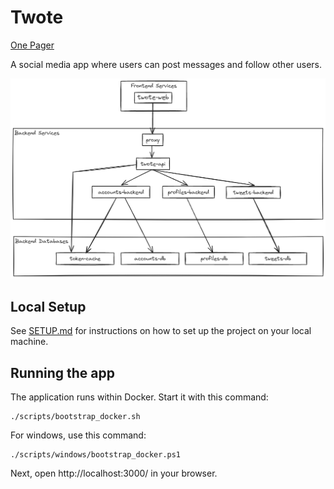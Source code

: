 # Twote

[One Pager](https://docs.google.com/document/d/14h-WVhfJx1pfHTL0zWkMsaf66OjMi0LC3AF4IJZPIiI/edit)

A social media app where users can post messages and follow other users.

![Architecture](resources/twote-architecture.png)


## Local Setup

See [SETUP.md](documentation/SETUP.md) for instructions on how to set up the project on your local machine.

## Running the app

The application runs within Docker. Start it with this command:

```
./scripts/bootstrap_docker.sh
```

For windows, use this command:

```
./scripts/windows/bootstrap_docker.ps1
```


Next, open http://localhost:3000/ in your browser.